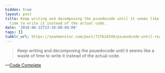 ```yaml
---
hidden: true
layout: post
title: Keep writing and decomposing the psuedocode until it seems like a waste of
  time to write it instead of the actual code.
date: '2010-06-22T23:10:00-04:00'
tags: []
tumblr_url: https://seanmonstar.com/post/727624549/psueodcode-until-real-code-is-easier
---
```

> Keep writing and decomposing the psuedocode until it seems like a waste of time to write it instead of the actual code.

—[Code Complete](http://www.amazon.com/gp/product/0735619670?tag=mcgf-20)
